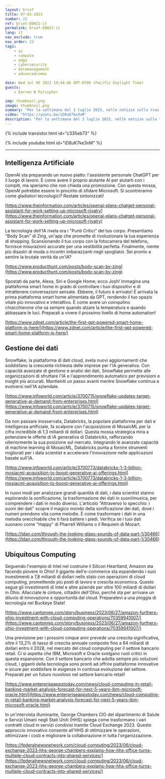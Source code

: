 ```yaml
---
layout: brief
title: 07-03-2023
number: 22
ref: brief-EDW22-it
permalink: brief-EDW22-it
lang: it
nav_exclude: true
nav_order: 22
tags:
    - ai
    - compute
    - edge
    - cybersecurity
    - datamanagement
    - advancedcomms

date: Wed Jul 05 2023 19:44:46 GMT-0700 (Pacific Daylight Time)
guests:
    - Darren W Pulsipher

img: thumbnail.png
image: thumbnail.png
summary: "Per la settimana del 3 luglio 2023, nelle notizie sulla trasformazione digitale. L'IA sta trovando un sostituto per Alexa e Siri? Possiamo sentire i nostri dati? E dove sono i fornitori di servizi cloud che fanno diluviare soldi?"
video: "https://youtu.be/iD8uK7ke3xM"
description: "Per la settimana del 3 luglio 2023, nelle notizie sulla trasformazione digitale. L'IA sta trovando un sostituto per Alexa e Siri? Possiamo sentire i nostri dati? E dove sono i fornitori di servizi cloud che fanno diluviare soldi?"
---
```



{% include transistor.html id="c335eb73" %}



{% include youtube.html id="iD8uK7ke3xM" %}


---

## Intelligenza Artificiale

OpenAI sta preparando un nuovo piatto: l'assistente personale ChatGPT per il luogo di lavoro. È come avere il proprio aiutante AI per aiutarti con i compiti, ma speriamo che non chieda una promozione. Con questa mossa, OpenAI potrebbe essere in procinto di sfidare Microsoft. Si scontreranno come gladiatori tecnologici? Restate sintonizzati!

[https://www.theinformation.com/articles/openai-plans-chatgpt-personal-assistant-for-work-setting-up-microsoft-rivalry](https://www.theinformation.com/articles/openai-plans-chatgpt-personal-assistant-for-work-setting-up-microsoft-rivalry)

La tecnologia dell'IA rivela ora i "Punti Critici" del tuo corpo. Presentiamo "Body Scan" di Zing, un'app che promette di rivoluzionare la tua esperienza di shopping. Scansionando il tuo corpo con la fotocamera del telefono, fornisce misurazioni accurate per una vestibilità perfetta. Finalmente, niente più disastri di moda o incontri imbarazzanti negli spogliatoi. Sei pronto a sentire la brutale verità da un'IA?

[https://www.producthunt.com/posts/body-scan-by-zing](https://www.producthunt.com/posts/body-scan-by-zing)

Spostati da parte, Alexa, Siri e Google Home; ecco Josh! Immagina una piattaforma smart home in grado di controllare i tuoi dispositivi e di intrattenere conversazioni sensate. Ebbene, il futuro è arrivato! È arrivata la prima piattaforma smart home alimentata da GPT, rendendo il tuo spazio vitale più innovativo e interattivo. È come avere un coinquilino chiacchierone che sa sempre quando alzare la temperatura e quando abbassare le luci. Preparati a vivere il prossimo livello di home automation!

[https://www.zdnet.com/article/the-first-gpt-powered-smart-home-platform-is-here/](https://www.zdnet.com/article/the-first-gpt-powered-smart-home-platform-is-here/)

## Gestione dei dati

Snowflake, la piattaforma di dati cloud, svela nuovi aggiornamenti che soddisfano la crescente richiesta delle imprese per l'IA generativa. Con capacità avanzate di gestione e analisi dei dati, Snowflake permette alle organizzazioni di sfruttare l'IA e l'apprendimento automatico per previsioni e insight più accurati. Mantieniti un passo avanti mentre Snowflake continua a evolversi nell'IA aziendale.

[https://www.infoworld.com/article/3700715/snowflake-updates-target-generative-ai-demand-from-enterprises.html](https://www.infoworld.com/article/3700715/snowflake-updates-target-generative-ai-demand-from-enterprises.html)

Da non passare inosservata, Databricks, la popolare piattaforma per dati e intelligenza artificiale, fa scalpore con l'acquisizione di MosaicML per la cifra incredibile di 1,3 miliardi di dollari. Questa mossa strategica mira a potenziare le offerte di IA generativa di Databricks, rafforzando ulteriormente la sua posizione sul mercato. Integrando le avanzate capacità di machine learning di MosaicML, Databricks punta a fornire strumenti migliorati per i data scientist e accelerare l'innovazione nelle applicazioni basate sull'IA.

[https://www.infoworld.com/article/3700773/databricks-1-3-billion-mosiacml-acquisition-to-boost-generative-ai-offerings.html](https://www.infoworld.com/article/3700773/databricks-1-3-billion-mosiacml-acquisition-to-boost-generative-ai-offerings.html)

In nuovi modi per analizzare grandi quantità di dati, i data scientist stanno esplorando la sonificazione, la trasformazione dei dati in suoni/musica, per comprendere i dati in modo diverso. L'articolo "Attraverso lo specchio: i suoni dei dati" scopre il magico mondo della sonificazione dei dati, dove i numeri prendono vita come melodie. È come trasformare i dati in una melodia orecchiabile che ti farà battere i piedi. Verifica se i tuoi dati suonano come "Happy" di Pharrell Williams o il Requiem di Mozart.

[https://tdan.com/through-the-looking-glass-sounds-of-data-part-1/30466](https://tdan.com/through-the-looking-glass-sounds-of-data-part-1/30466)

## Ubiquitous Computing 

Seguendo l'esempio di Intel nel costruire il Silicon Heartland, Amazon sta facendo piovere in Ohio! Il gigante dell'e-commerce sta espandendo i suoi investimenti a 7,8 miliardi di dollari nello stato con operazioni di cloud computing, promettendo più posti di lavoro e crescita economica. Questo segue gli investimenti di Intel e altre aziende per oltre 100 miliardi di dollari in Ohio. Allacciate le cinture, cittadini dell'Ohio, perché sta per arrivare un diluvio di innovazione e opportunità dal cloud. Preparatevi a una pioggia di tecnologia nel Buckeye State!

[https://www.cantonrep.com/story/business/2023/06/27/amazon-furthers-ohio-investment-with-cloud-computing-operations/70359941007/](https://www.cantonrep.com/story/business/2023/06/27/amazon-furthers-ohio-investment-with-cloud-computing-operations/70359941007/)

Una previsione per i prossimi cinque anni prevede una crescita significativa, oltre il 13,2% di tasso di crescita annuale composto fino a 84 miliardi di dollari entro il 2028, nel mercato del cloud computing per il settore bancario retail. Ci si aspetta che IBM, Microsoft e Oracle svolgano ruoli critici in questa espansione. Con il settore bancario che adotta sempre più soluzioni cloud, i giganti della tecnologia sono pronti ad offrire piattaforme innovative e sicure per soddisfare le esigenze in continua evoluzione del settore. Preparati per un futuro nuvoloso nel settore bancario retail!

[https://www.enterpriseappstoday.com/news/cloud-computing-in-retail-banking-market-analysis-forecast-for-next-5-years-ibm-microsoft-oracle.html](https://www.enterpriseappstoday.com/news/cloud-computing-in-retail-banking-market-analysis-forecast-for-next-5-years-ibm-microsoft-oracle.html)

In un'intervista illuminante, George Chambers CIO del dipartimento di Salute e Servizi Umani negli Stati Uniti (HHS) spiega come trasformano i vari contratti cloud in servizi condivisi tramite Cloud Exchange 2023. Questo approccio innovativo consente all'HHS di ottimizzare le operazioni, ottimizzare i costi e migliorare la collaborazione in tutta l'organizzazione.

[https://federalnewsnetwork.com/cloud-computing/2023/06/cloud-exchange-2023-hhs-george-chambers-explains-how-hhs-office-turns-multiple-cloud-contracts-into-shared-services/](https://federalnewsnetwork.com/cloud-computing/2023/06/cloud-exchange-2023-hhs-george-chambers-explains-how-hhs-office-turns-multiple-cloud-contracts-into-shared-services/)


